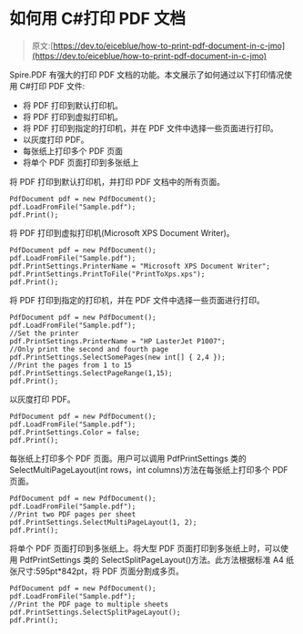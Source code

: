 # 如何用 C#打印 PDF 文档

> 原文:[https://dev.to/eiceblue/how-to-print-pdf-document-in-c-jmo](https://dev.to/eiceblue/how-to-print-pdf-document-in-c-jmo)

Spire.PDF 有强大的打印 PDF 文档的功能。本文展示了如何通过以下打印情况使用 C#打印 PDF 文件:

*   将 PDF 打印到默认打印机。
*   将 PDF 打印到虚拟打印机。
*   将 PDF 打印到指定的打印机，并在 PDF 文件中选择一些页面进行打印。
*   以灰度打印 PDF。
*   每张纸上打印多个 PDF 页面
*   将单个 PDF 页面打印到多张纸上

将 PDF 打印到默认打印机，并打印 PDF 文档中的所有页面。

```
PdfDocument pdf = new PdfDocument();
pdf.LoadFromFile("Sample.pdf");
pdf.Print(); 
```

将 PDF 打印到虚拟打印机(Microsoft XPS Document Writer)。

```
PdfDocument pdf = new PdfDocument();
pdf.LoadFromFile("Sample.pdf");
pdf.PrintSettings.PrinterName = "Microsoft XPS Document Writer";   
pdf.PrintSettings.PrintToFile("PrintToXps.xps");
pdf.Print(); 
```

将 PDF 打印到指定的打印机，并在 PDF 文件中选择一些页面进行打印。

```
PdfDocument pdf = new PdfDocument();
pdf.LoadFromFile("Sample.pdf");
//Set the printer 
pdf.PrintSettings.PrinterName = "HP LasterJet P1007";
//Only print the second and fourth page
pdf.PrintSettings.SelectSomePages(new int[] { 2,4 });
//Print the pages from 1 to 15
pdf.PrintSettings.SelectPageRange(1,15);
pdf.Print(); 
```

以灰度打印 PDF。

```
PdfDocument pdf = new PdfDocument();
pdf.LoadFromFile("Sample.pdf");
pdf.PrintSettings.Color = false;
pdf.Print(); 
```

每张纸上打印多个 PDF 页面。用户可以调用 PdfPrintSettings 类的 SelectMultiPageLayout(int rows，int columns)方法在每张纸上打印多个 PDF 页面。

```
PdfDocument pdf = new PdfDocument();
pdf.LoadFromFile("Sample.pdf");
//Print two PDF pages per sheet
pdf.PrintSettings.SelectMultiPageLayout(1, 2);
pdf.Print(); 
```

将单个 PDF 页面打印到多张纸上。将大型 PDF 页面打印到多张纸上时，可以使用 PdfPrintSettings 类的 SelectSplitPageLayout()方法。此方法根据标准 A4 纸张尺寸:595pt*842pt，将 PDF 页面分割成多页。

```
PdfDocument pdf = new PdfDocument();
pdf.LoadFromFile("Sample.pdf");
//Print the PDF page to multiple sheets
pdf.PrintSettings.SelectSplitPageLayout();
pdf.Print(); 
```